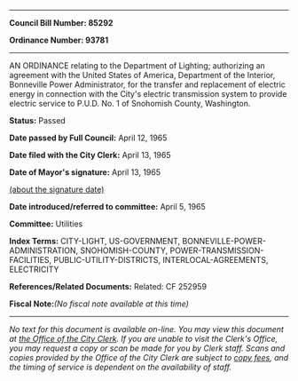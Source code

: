 

********

**Council Bill Number: 85292**
   
**Ordinance Number: 93781**
********

 AN ORDINANCE relating to the Department of Lighting; authorizing an agreement with the United States of America, Department of the Interior, Bonneville Power Administrator, for the transfer and replacement of electric energy in connection with the City's electric transmission system to provide electric service to P.U.D. No. 1 of Snohomish County, Washington.

**Status:** Passed
   
**Date passed by Full Council:** April 12, 1965
   
**Date filed with the City Clerk:** April 13, 1965
   
**Date of Mayor's signature:** April 13, 1965
   
[(about the signature date)](/~public/approvaldate.htm)
   
   
   
**Date introduced/referred to committee:** April 5, 1965
   
**Committee:** Utilities
   
   
**Index Terms:** CITY-LIGHT, US-GOVERNMENT, BONNEVILLE-POWER-ADMINISTRATION, SNOHOMISH-COUNTY, POWER-TRANSMISSION-FACILITIES, PUBLIC-UTILITY-DISTRICTS, INTERLOCAL-AGREEMENTS, ELECTRICITY

**References/Related Documents:** Related: CF 252959

**Fiscal Note:**_(No fiscal note available at this time)_
********

_No text for this document is available on-line. You may view this document at [the Office of the City Clerk](http://www.seattle.gov/leg/clerk/contactUs.htm). If you are unable to visit the Clerk's Office, you may request a copy or scan be made for you by Clerk staff. Scans and copies provided by the Office of the City Clerk are subject to [copy fees](http://clerk.seattle.gov/~public/clerkfees.htm), and the timing of service is dependent on the availability of staff._

